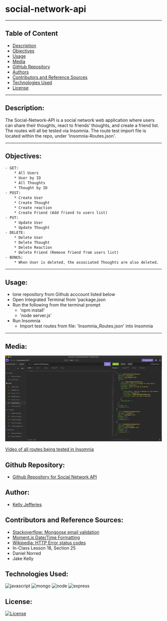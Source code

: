 # social-network-api

----
## Table of Content

- [Description](#description)
- [Objectives](#objectives)
- [Usage](#usage)
- [Media](#media)
- [GitHub Repository](#github-repository)
- [Authors](#authors)  
- [Contributors and Reference Sources](#contributors-and-reference-sources)
- [Technologies Used](#technologies-used) 
- [License](#license)

-------
## Description:  

The Social-Network-API is a social network web application where users can share their thoughts, react to friends’ thoughts, and create a friend list.  The routes will all be tested via Insomnia.  The route test import file is located within the repo, under 'Insomnia-Routes.json'.

------
## Objectives:

```
- GET: 
    * All Users
    * User by ID
    * All Thoughts
    * Thought by ID
- POST:
    * Create User
    * Create Thought
    * Create reaction
    * Create Friend (Add friend to users list)
- PUT:
    * Update User
    * Update Thought
- DELETE:
    * Delete User
    * Delete Thought
    * Delete Reaction
    * Delete Friend (Remove friend from users list)
- BONUS:
    * When User is deleted, the associated Thoughts are also deleted.
```

------
## Usage:

- lone repository from Github acccount listed below
- Open Integrated Terminal from 'package.json
- Run the following from the terminal prompt
    * 'npm install'
    * 'node server.js'
- Run Insomnia 
    * Import test routes from file: 'Insomnia_Routes.json' into Insomnia

------
## Media:

![Social Network: Insomnia Testing Routes](./Assets/images/social-network.jpg)

[Video of all routes being tested in Insomnia](https://drive.google.com/file/d/1u10o8Mgsn-1FTEjgULUJqgj5CXI5wqv6/view?usp=sharing)

## Github Repository:

- [Github Repository for Social Network API](https://github.com/ksjefferies/social-network-api)

## Author:

- [Kelly Jefferies](https://github.com/ksjefferies)

## Contributors and Reference Sources:

- [Stackoverflow: Mongoose email validation](https://stackoverflow.com/questions/18022365/mongoose-validate-email-syntax)
- [Moment.js Date/Time Formatting](https://momentjscom.readthedocs.io/en/latest/moment/04-displaying/01-format/)
- [Wikipedia: HTTP Error status codes](https://en.wikipedia.org/wiki/List_of_HTTP_status_codes)
- In-Class Lesson 18, Section 25
- Daniel Norred
- Jake Kelly

## Technologies Used:

![javascript](https://img.shields.io/badge/JavaScript-323330?style=for-the-badge&logo=javascript&logoColor=F7DF1E)
![mongo](https://img.shields.io/badge/MongoDB-4EA94B?style=for-the-badge&logo=mongodb&logoColor=white)
![node](https://img.shields.io/badge/Node.js-339933?style=for-the-badge&logo=nodedotjs&logoColor=white)
![express](https://img.shields.io/badge/Express.js-000000?style=for-the-badge&logo=express&logoColor=white)

## License:

[![License](https://img.shields.io/badge/License-MIT%20License-Green)](http://choosealicense.com/licenses/mit/)